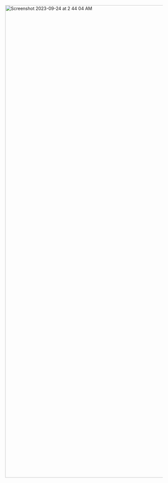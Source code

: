 <img width="1512" alt="Screenshot 2023-09-24 at 2 44 04 AM" src="https://github.com/odis43/Cutscene/assets/62847596/7ce4877a-4ee2-4c30-8ba2-ba8c99008d80">
